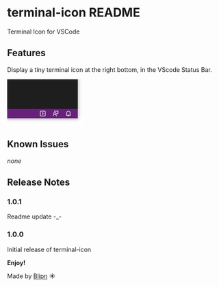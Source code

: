 # terminal-icon README

Terminal Icon for VSCode

## Features

Display a tiny terminal icon at the right bottom, in the VScode Status Bar.

![feature](images/screen.jpg)

## Known Issues

*none*

## Release Notes

### 1.0.1

Readme update -_-

### 1.0.0

Initial release of terminal-icon

**Enjoy!**

Made by [Blipn](https://blipn.fr) ☀ 